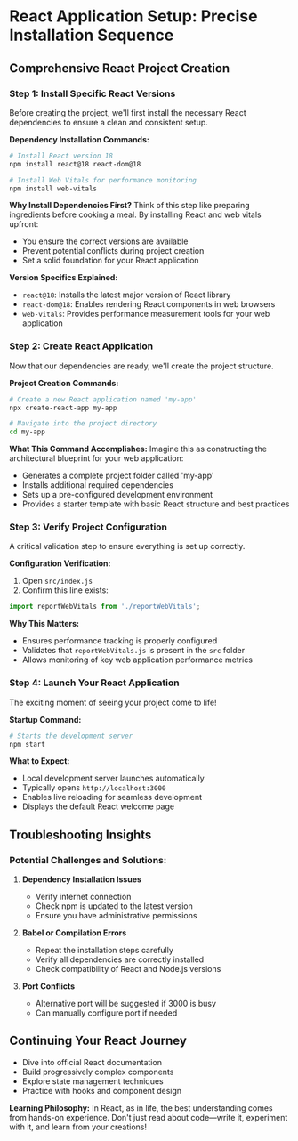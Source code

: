 # React Application Setup: Precise Installation Sequence

## Comprehensive React Project Creation

### Step 1: Install Specific React Versions
Before creating the project, we'll first install the necessary React dependencies to ensure a clean and consistent setup.

**Dependency Installation Commands:**
```bash
# Install React version 18
npm install react@18 react-dom@18

# Install Web Vitals for performance monitoring
npm install web-vitals
```

**Why Install Dependencies First?**
Think of this step like preparing ingredients before cooking a meal. By installing React and web vitals upfront:
- You ensure the correct versions are available
- Prevent potential conflicts during project creation
- Set a solid foundation for your React application

**Version Specifics Explained:**
- `react@18`: Installs the latest major version of React library
- `react-dom@18`: Enables rendering React components in web browsers
- `web-vitals`: Provides performance measurement tools for your web application

### Step 2: Create React Application
Now that our dependencies are ready, we'll create the project structure.

**Project Creation Commands:**
```bash
# Create a new React application named 'my-app'
npx create-react-app my-app

# Navigate into the project directory
cd my-app
```

**What This Command Accomplishes:**
Imagine this as constructing the architectural blueprint for your web application:
- Generates a complete project folder called 'my-app'
- Installs additional required dependencies
- Sets up a pre-configured development environment
- Provides a starter template with basic React structure and best practices

### Step 3: Verify Project Configuration
A critical validation step to ensure everything is set up correctly.

**Configuration Verification:**
1. Open `src/index.js`
2. Confirm this line exists:
```javascript
import reportWebVitals from './reportWebVitals';
```

**Why This Matters:**
- Ensures performance tracking is properly configured
- Validates that `reportWebVitals.js` is present in the `src` folder
- Allows monitoring of key web application performance metrics

### Step 4: Launch Your React Application
The exciting moment of seeing your project come to life!

**Startup Command:**
```bash
# Starts the development server
npm start
```

**What to Expect:**
- Local development server launches automatically
- Typically opens `http://localhost:3000`
- Enables live reloading for seamless development
- Displays the default React welcome page

## Troubleshooting Insights

### Potential Challenges and Solutions:
1. **Dependency Installation Issues**
   - Verify internet connection
   - Check npm is updated to the latest version
   - Ensure you have administrative permissions

2. **Babel or Compilation Errors**
   - Repeat the installation steps carefully
   - Verify all dependencies are correctly installed
   - Check compatibility of React and Node.js versions

3. **Port Conflicts**
   - Alternative port will be suggested if 3000 is busy
   - Can manually configure port if needed

## Continuing Your React Journey
- Dive into official React documentation
- Build progressively complex components
- Explore state management techniques
- Practice with hooks and component design

**Learning Philosophy:** In React, as in life, the best understanding comes from hands-on experience. Don't just read about code—write it, experiment with it, and learn from your creations!
